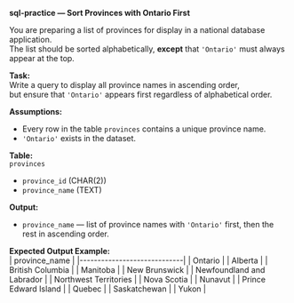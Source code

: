 **sql-practice — Sort Provinces with Ontario First**

You are preparing a list of provinces for display in a national database application.  
The list should be sorted alphabetically, **except** that `'Ontario'` must always appear at the top.

**Task:**  
Write a query to display all province names in ascending order,  
but ensure that `'Ontario'` appears first regardless of alphabetical order.

**Assumptions:**  
- Every row in the table `provinces` contains a unique province name.  
- `'Ontario'` exists in the dataset.

**Table:**  
`provinces`  
- `province_id` (CHAR(2))  
- `province_name` (TEXT)  

**Output:**  
- `province_name` — list of province names with `'Ontario'` first, then the rest in ascending order.

**Expected Output Example:**  
| province_name              |
|-----------------------------|
| Ontario                     |
| Alberta                     |
| British Columbia             |
| Manitoba                    |
| New Brunswick                |
| Newfoundland and Labrador    |
| Northwest Territories        |
| Nova Scotia                  |
| Nunavut                      |
| Prince Edward Island         |
| Quebec                       |
| Saskatchewan                 |
| Yukon                        |
